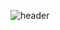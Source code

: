 ![header](https://capsule-render.vercel.app/api?type=waving&color=auto&height=300&section=header&text=TaeGyun%20An&render&fontSize=90)
